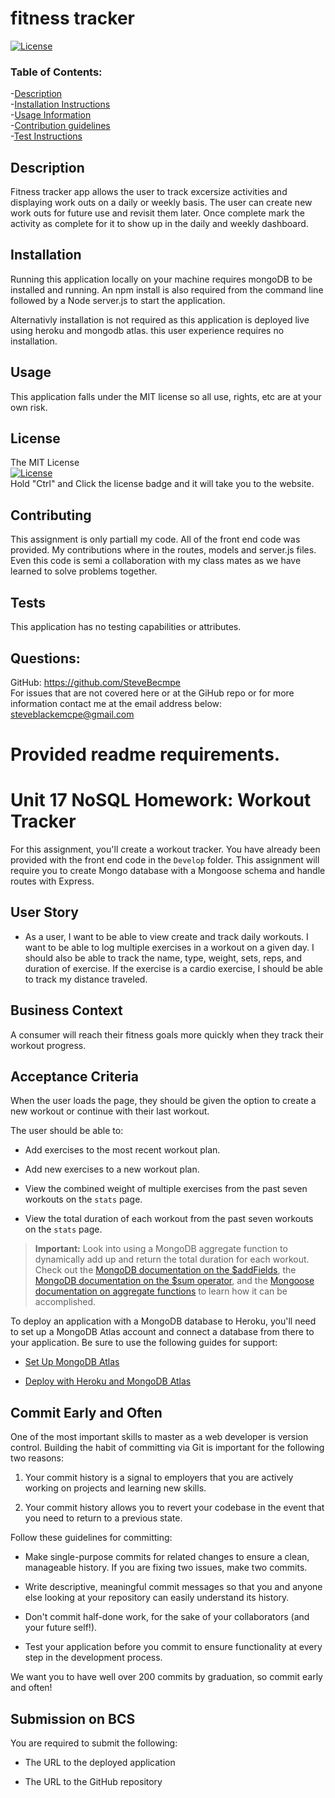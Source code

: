 # fitness tracker
 
  [![License](https://img.shields.io/badge/License-Apache%202.0-blue.svg)](https://opensource.org/licenses/Apache-2.0)   

  ### Table of Contents:
  -[Description](#Description)      
  -[Installation Instructions](#Installation)    
  -[Usage Information](#Usage)    
  -[Contribution guidelines](#Contributing)    
  -[Test Instructions](#Tests)
  
  ## Description    
  Fitness tracker app allows the user to track excersize activities and displaying work outs on a daily or weekly basis.
  The user can create new work outs for future use and revisit them later. Once complete mark the activity as complete for it to show up in the daily and weekly dashboard.
    
  
  ## Installation    
  Running this application locally on your machine requires mongoDB to be installed and running.
  An npm install is also required from the command line followed by a Node server.js to start the application.

  Alternativly installation is not required as this application is deployed live using heroku and mongodb atlas.
  this user experience requires no installation. 
    
  
  ## Usage    
  This application falls under the MIT license so all use, rights, etc are at your own risk.
  
  
  ## License   
  The MIT License    
  [![License](https://img.shields.io/badge/License-Apache%202.0-blue.svg)](https://opensource.org/licenses/Apache-2.0)   
  Hold "Ctrl" and Click the license badge and it will take you to the website.     
  
  
  ## Contributing 
  This assignment is only partiall my code. All of the front end code was provided.
  My contributions where in the routes, models and server.js files. Even this code is semi a collaboration with my class mates as we have learned to solve problems together.  
    
  
  ## Tests       
  This application has no testing capabilities or attributes. 
  
  
  ## Questions: 
  GitHub: https://github.com/SteveBecmpe     
  For issues that are not covered here or at the GiHub repo or for more information contact me at the email address below:   
  steveblackemcpe@gmail.com        
    

# Provided readme requirements. 


# Unit 17 NoSQL Homework: Workout Tracker

For this assignment, you'll create a workout tracker. You have already been provided with the front end code in the `Develop` folder. This assignment will require you to create Mongo database with a Mongoose schema and handle routes with Express.

## User Story

* As a user, I want to be able to view create and track daily workouts. I want to be able to log multiple exercises in a workout on a given day. I should also be able to track the name, type, weight, sets, reps, and duration of exercise. If the exercise is a cardio exercise, I should be able to track my distance traveled.

## Business Context

A consumer will reach their fitness goals more quickly when they track their workout progress.

## Acceptance Criteria

When the user loads the page, they should be given the option to create a new workout or continue with their last workout.

The user should be able to:

  * Add exercises to the most recent workout plan.

  * Add new exercises to a new workout plan.

  * View the combined weight of multiple exercises from the past seven workouts on the `stats` page.

  * View the total duration of each workout from the past seven workouts on the `stats` page.

> **Important:** Look into using a MongoDB aggregate function to dynamically add up and return the total duration for each workout. Check out the [MongoDB documentation on the $addFields](https://docs.mongodb.com/manual/reference/operator/aggregation/addFields/), the [MongoDB documentation on the $sum operator](https://docs.mongodb.com/manual/reference/operator/aggregation/sum/), and the [Mongoose documentation on aggregate functions](https://mongoosejs.com/docs/api.html#aggregate_Aggregate) to learn how it can be accomplished.

To deploy an application with a MongoDB database to Heroku, you'll need to set up a MongoDB Atlas account and connect a database from there to your application. Be sure to use the following guides for support:

  * [Set Up MongoDB Atlas](../04-Important/MongoAtlas-Setup.md)

  * [Deploy with Heroku and MongoDB Atlas](../04-Important/MongoAtlas-Deploy.md)

## Commit Early and Often

One of the most important skills to master as a web developer is version control. Building the habit of committing via Git is important for the following two reasons:

1. Your commit history is a signal to employers that you are actively working on projects and learning new skills.

2. Your commit history allows you to revert your codebase in the event that you need to return to a previous state.

Follow these guidelines for committing:

* Make single-purpose commits for related changes to ensure a clean, manageable history. If you are fixing two issues, make two commits.

* Write descriptive, meaningful commit messages so that you and anyone else looking at your repository can easily understand its history.

* Don't commit half-done work, for the sake of your collaborators (and your future self!).

* Test your application before you commit to ensure functionality at every step in the development process.

We want you to have well over 200 commits by graduation, so commit early and often!

## Submission on BCS

You are required to submit the following:

* The URL to the deployed application

* The URL to the GitHub repository
